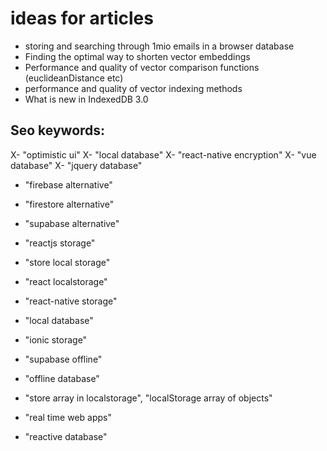# ideas for articles


- storing and searching through 1mio emails in a browser database
- Finding the optimal way to shorten vector embeddings
- Performance and quality of vector comparison functions (euclideanDistance etc)
- performance and quality of vector indexing methods
- What is new in IndexedDB 3.0

## Seo keywords:

X- "optimistic ui"
X- "local database"
X- "react-native encryption"
X- "vue database"
X- "jquery database"

- "firebase alternative"
- "firestore alternative" 
- "supabase alternative"
- "reactjs storage"


- "store local storage"

- "react localstorage"

- "react-native storage"


- "local database"

- "ionic storage"

- "supabase offline"
- "offline database"

- "store array in localstorage", "localStorage array of objects"


- "real time web apps"

- "reactive database"

